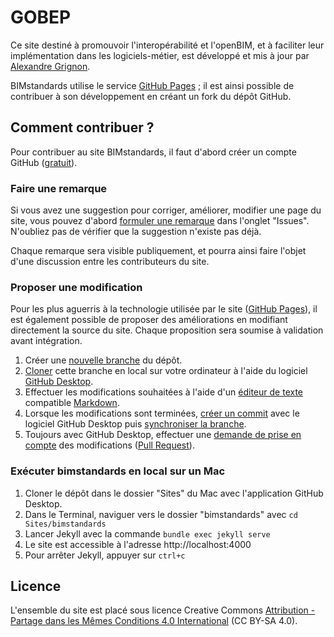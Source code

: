 # GOBEP

Ce site destiné à promouvoir l'interopérabilité et l'openBIM, et à faciliter leur implémentation dans les logiciels-métier, est développé et mis à jour par [Alexandre Grignon](https://fr.linkedin.com/in/alexandregrignon).

BIMstandards utilise le service [GitHub Pages](https://pages.github.com) ; il est ainsi possible de contribuer à son développement en créant un fork du dépôt GitHub.

## Comment contribuer ?

Pour contribuer au site BIMstandards, il faut d'abord créer un compte GitHub ([gratuit](https://github.com/join)).

### Faire une remarque

Si vous avez une suggestion pour corriger, améliorer, modifier une page du site, vous pouvez d'abord [formuler une remarque](https://github.com/bimstandards/bimstandards/issues/new) dans l'onglet "Issues". N'oubliez pas de vérifier que la suggestion n'existe pas déjà.

Chaque remarque sera visible publiquement, et pourra ainsi faire l'objet d'une discussion entre les contributeurs du site.

### Proposer une modification

Pour les plus aguerris à la technologie utilisée par le site ([GitHub Pages](https://pages.github.com)), il est également possible de proposer des améliorations en modifiant directement la source du site. Chaque proposition sera soumise à validation avant intégration.

1. Créer une [nouvelle branche](https://github.com/bimstandards/bimstandards#fork-destination-box) du dépôt.
2. [Cloner](https://help.github.com/desktop/guides/contributing/cloning-a-repository-from-github-desktop/) cette branche en local sur votre ordinateur à l'aide du logiciel [GitHub Desktop](https://desktop.github.com).
3. Effectuer les modifications souhaitées à l'aide d'un [éditeur de texte](https://atom.io) compatible [Markdown](https://guides.github.com/features/mastering-markdown/).
4. Lorsque les modifications sont terminées, [créer un commit](https://help.github.com/desktop/guides/contributing/committing-and-reviewing-changes-to-your-project/) avec le logiciel GitHub Desktop puis [synchroniser la branche](https://help.github.com/desktop/guides/contributing/syncing-your-branch/).
5. Toujours avec GitHub Desktop, effectuer une [demande de prise en compte](https://help.github.com/desktop/guides/contributing/sending-a-pull-request/) des modifications ([Pull Request](https://github.com/bimstandards/bimstandards/pulls)).

### Exécuter bimstandards en local sur un Mac

1. Cloner le dépôt dans le dossier "Sites" du Mac avec l'application GitHub Desktop.
2. Dans le Terminal, naviguer vers le dossier "bimstandards" avec `cd Sites/bimstandards`
3. Lancer Jekyll avec la commande `bundle exec jekyll serve`
4. Le site est accessible à l'adresse http://localhost:4000
5. Pour arrêter Jekyll, appuyer sur `ctrl+c`

## Licence

L'ensemble du site est placé sous licence Creative Commons [Attribution - Partage dans les Mêmes Conditions 4.0 International](http://creativecommons.org/licenses/by-sa/4.0/deed.fr) (CC BY-SA 4.0).
